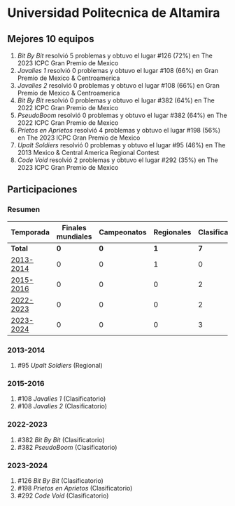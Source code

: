 ---
---

# Universidad Politecnica de Altamira

## Mejores 10 equipos

1. _Bit By Bit_ resolvió 5 problemas y obtuvo el lugar #126 (72%) en The 2023 ICPC Gran Premio de Mexico
1. _Javalies 1_ resolvió 0 problemas y obtuvo el lugar #108 (66%) en Gran Premio de Mexico & Centroamerica
1. _Javalies 2_ resolvió 0 problemas y obtuvo el lugar #108 (66%) en Gran Premio de Mexico & Centroamerica
1. _Bit By Bit_ resolvió 0 problemas y obtuvo el lugar #382 (64%) en The 2022 ICPC Gran Premio de Mexico
1. _PseudoBoom_ resolvió 0 problemas y obtuvo el lugar #382 (64%) en The 2022 ICPC Gran Premio de Mexico
1. _Prietos en Aprietos_ resolvió 4 problemas y obtuvo el lugar #198 (56%) en The 2023 ICPC Gran Premio de Mexico
1. _Upalt Soldiers_ resolvió 0 problemas y obtuvo el lugar #95 (46%) en The 2013 Mexico & Central America Regional Contest
1. _Code Void_ resolvió 2 problemas y obtuvo el lugar #292 (35%) en The 2023 ICPC Gran Premio de Mexico

## Participaciones

### Resumen

| Temporada | Finales mundiales | Campeonatos | Regionales | Clasificatorios | Equipos |
| --- | --- | --- | --- | --- | --- |
| **Total** | **0** | **0** | **1** | **7** | **8** |
| [2013-2014](#2013-2014) | 0 | 0 | 1 | 0 | 1 |
| [2015-2016](#2015-2016) | 0 | 0 | 0 | 2 | 2 |
| [2022-2023](#2022-2023) | 0 | 0 | 0 | 2 | 2 |
| [2023-2024](#2023-2024) | 0 | 0 | 0 | 3 | 3 |

### 2013-2014

1. #95 _Upalt Soldiers_ (Regional)

### 2015-2016

1. #108 _Javalies 1_ (Clasificatorio)
1. #108 _Javalies 2_ (Clasificatorio)

### 2022-2023

1. #382 _Bit By Bit_ (Clasificatorio)
1. #382 _PseudoBoom_ (Clasificatorio)

### 2023-2024

1. #126 _Bit By Bit_ (Clasificatorio)
1. #198 _Prietos en Aprietos_ (Clasificatorio)
1. #292 _Code Void_ (Clasificatorio)



